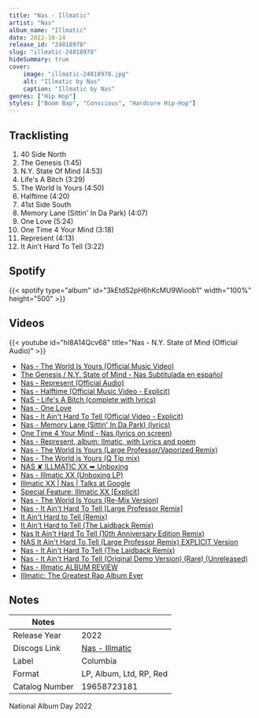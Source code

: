 ```yaml
---
title: "Nas - Illmatic"
artist: "Nas"
album_name: "Illmatic"
date: 2022-10-14
release_id: "24818978"
slug: "illmatic-24818978"
hideSummary: true
cover:
    image: "illmatic-24818978.jpg"
    alt: "Illmatic by Nas"
    caption: "Illmatic by Nas"
genres: ["Hip Hop"]
styles: ["Boom Bap", "Conscious", "Hardcore Hip-Hop"]
---
```

## Tracklisting
1. 40 Side North
2. The Genesis (1:45)
3. N.Y. State Of Mind (4:53)
4. Life's A Bitch (3:29)
5. The World Is Yours (4:50)
6. Halftime (4:20)
7. 41st Side South
8. Memory Lane (Sittin' In Da Park) (4:07)
9. One Love (5:24)
10. One Time 4 Your Mind (3:18)
11. Represent (4:13)
12. It Ain't Hard To Tell (3:22)
## Spotify
{{< spotify type="album" id="3kEtdS2pH6hKcMU9Wioob1" width="100%" height="500" >}}

## Videos
{{< youtube id="hI8A14Qcv68" title="Nas - N.Y. State of Mind (Official Audio)" >}}
- [Nas - The World Is Yours (Official Music Video)](https://www.youtube.com/watch?v=e5PnuIRnJW8)
- [The Genesis / N.Y. State of Mind - Nas Subtitulada en español](https://www.youtube.com/watch?v=AudP6Bu2UvI)
- [Nas - Represent (Official Audio)](https://www.youtube.com/watch?v=xiVY_yPgvMs)
- [Nas - Halftime (Official Music Video - Explicit)](https://www.youtube.com/watch?v=HCDYgZM5yq0)
- [NaS - Life's A Bitch (complete with lyrics)](https://www.youtube.com/watch?v=mnKUUBKLygE)
- [Nas - One Love](https://www.youtube.com/watch?v=hxce_qvhi5I)
- [Nas - It Ain't Hard To Tell (Official Video - Explicit)](https://www.youtube.com/watch?v=lZXtabqDY-c)
- [Nas - Memory Lane (Sittin' In Da Park) (lyrics)](https://www.youtube.com/watch?v=am0YvkzDO1k)
- [One Time 4 Your Mind - Nas (lyrics on screen)](https://www.youtube.com/watch?v=HDTJxsLEEU0)
- [Nas - Represent, album: Ilmatic, with Lyrics and poem](https://www.youtube.com/watch?v=t6ZmP26tWYY)
- [Nas - The World Is Yours (Large Professor/Vaporized Remix)](https://www.youtube.com/watch?v=bRy55mYdrq4)
- [Nas - The World is Yours (Q Tip mix)](https://www.youtube.com/watch?v=HFMtZi6JvRw)
- [NAS ✘ ILLMATIC XX ➥ Unboxing](https://www.youtube.com/watch?v=1CDbYpapfuo)
- [Nas - Illmatic XX (Unboxing LP)](https://www.youtube.com/watch?v=ySPZmzfBv_8)
- [Illmatic XX | Nas | Talks at Google](https://www.youtube.com/watch?v=L_4tAafaUfs)
- [Special Feature: Illmatic XX [Explicit]](https://www.youtube.com/watch?v=bNQNobBy7G0)
- [Nas - The World Is Yours (Re-Mix Version)](https://www.youtube.com/watch?v=CMJH2XWBQGU)
- [Nas - It Ain't Hard To Tell [Large Professor Remix]](https://www.youtube.com/watch?v=FsjSzk3WHhM)
- [It Ain't Hard to Tell (Remix)](https://www.youtube.com/watch?v=eiVJty6o8pg)
- [It Ain't Hard to Tell (The Laidback Remix)](https://www.youtube.com/watch?v=ZZUgWDa7sO0)
- [Nas It Ain't Hard To Tell (10th Anniversary Edition Remix)](https://www.youtube.com/watch?v=lzQ0h7xpavg)
- [NAS It Ain't Hard To Tell (Large Professor Remix) EXPLICIT Version](https://www.youtube.com/watch?v=y5jHgiROaYQ)
- [Nas - It Ain't Hard To Tell (The Laidback Remix)](https://www.youtube.com/watch?v=_8KmxvMfZGU)
- [Nas - It Ain't Hard To Tell (Original Demo Version) (Rare) (Unreleased)](https://www.youtube.com/watch?v=Ma-kGAiVtWM)
- [Nas - Illmatic ALBUM REVIEW](https://www.youtube.com/watch?v=DjVrJ1kSmRA)
- [Illmatic: The Greatest Rap Album Ever](https://www.youtube.com/watch?v=2rKJ-ayJXIM)

## Notes
| Notes          |             |
| ---------------| ----------- |
| Release Year   | 2022 |
| Discogs Link   | [Nas - Illmatic](https://www.discogs.com/release/24818978-Nas-Illmatic) |
| Label          | Columbia |
| Format         | LP, Album, Ltd, RP, Red |
| Catalog Number | 19658723181 |

National Album Day 2022
